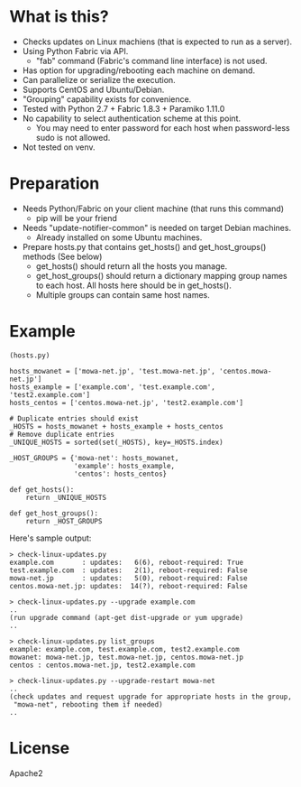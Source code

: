 # What is this?

 * Checks updates on Linux machiens (that is expected to run as a server).
 * Using Python Fabric via API.
     * "fab" command (Fabric's command line interface) is not used.
 * Has option for upgrading/rebooting each machine on demand.
 * Can parallelize or serialize the execution.
 * Supports CentOS and Ubuntu/Debian.
 * "Grouping" capability exists for convenience.
 * Tested with Python 2.7 + Fabric 1.8.3 + Paramiko 1.11.0
 * No capability to select authentication scheme at this point.
     * You may need to enter password for each host when password-less sudo
     is not allowed.
 * Not tested on venv.

# Preparation

 * Needs Python/Fabric on your client machine (that runs this command)
     * pip will be your friend
 * Needs "update-notifier-common" is needed on target Debian machines.
     * Already installed on some Ubuntu machines.
 * Prepare hosts.py that contains get_hosts() and get_host_groups() methods
 (See below)
     * get_hosts() should return all the hosts you manage.
     * get_host_groups() should return a dictionary mapping group names to
     each host. All hosts here should be in get_hosts().
     * Multiple groups can contain same host names.

# Example

    (hosts.py)
    
    hosts_mowanet = ['mowa-net.jp', 'test.mowa-net.jp', 'centos.mowa-net.jp']
    hosts_example = ['example.com', 'test.example.com', 'test2.example.com']
    hosts_centos = ['centos.mowa-net.jp', 'test2.example.com']
    
    # Duplicate entries should exist
    _HOSTS = hosts_mowanet + hosts_example + hosts_centos
    # Remove duplicate entries
    _UNIQUE_HOSTS = sorted(set(_HOSTS), key=_HOSTS.index)
    
    _HOST_GROUPS = {'mowa-net': hosts_mowanet,
                    'example': hosts_example,
                    'centos': hosts_centos}
    
    def get_hosts():
        return _UNIQUE_HOSTS
    
    def get_host_groups():
        return _HOST_GROUPS

Here's sample output:

    > check-linux-updates.py
    example.com       : updates:   6(6), reboot-required: True
    test.example.com  : updates:   2(1), reboot-required: False
    mowa-net.jp       : updates:   5(0), reboot-required: False
    centos.mowa-net.jp: updates:  14(?), reboot-required: False
    
    > check-linux-updates.py --upgrade example.com
    ..
    (run upgrade command (apt-get dist-upgrade or yum upgrade)
    ..
    
    > check-linux-updates.py list_groups
    example: example.com, test.example.com, test2.example.com
    mowanet: mowa-net.jp, test.mowa-net.jp, centos.mowa-net.jp
    centos : centos.mowa-net.jp, test2.example.com
    
    > check-linux-updates.py --upgrade-restart mowa-net
    ..
    (check updates and request upgrade for appropriate hosts in the group,
     "mowa-net", rebooting them if needed)
    ..

# License

Apache2
